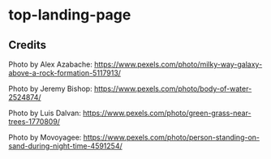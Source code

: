 # top-landing-page

## Credits
Photo by Alex Azabache: https://www.pexels.com/photo/milky-way-galaxy-above-a-rock-formation-5117913/

Photo by Jeremy Bishop: https://www.pexels.com/photo/body-of-water-2524874/

Photo by Luis Dalvan: https://www.pexels.com/photo/green-grass-near-trees-1770809/

Photo by Movoyagee: https://www.pexels.com/photo/person-standing-on-sand-during-night-time-4591254/